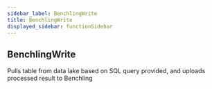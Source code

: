```yaml
---
sidebar_label: BenchlingWrite
title: BenchlingWrite
displayed_sidebar: functionSidebar
---
```


## BenchlingWrite

Pulls table from data lake based on SQL query provided, and uploads processed result to Benchling

